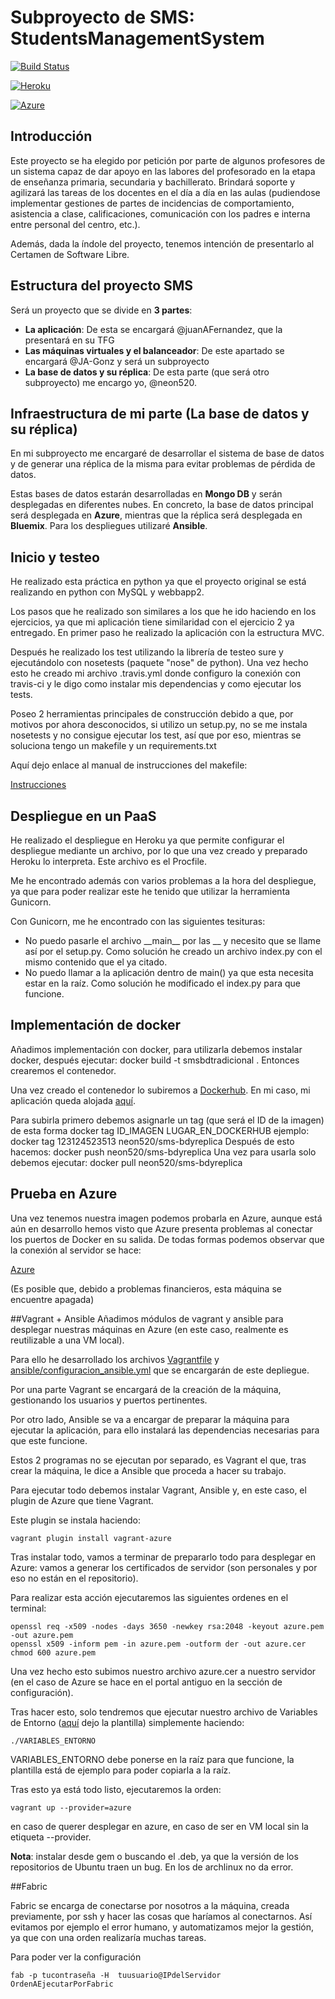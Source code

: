 # Subproyecto de SMS: StudentsManagementSystem

[![Build Status](https://travis-ci.org/neon520/SMS-BDyReplica.svg?branch=master)](https://travis-ci.org/neon520/SMS-BDyReplica)

[![Heroku](https://www.herokucdn.com/deploy/button.png)](https://smsbdtradicional.herokuapp.com/)

[![Azure](http://www.avtex.com/~/media/base/avtex%20public/logos/windows-azure-logo.ashx?la=en)](http://smsbdyreplica.cloudapp.net/)


## Introducción

Este proyecto se ha elegido por petición por parte de algunos profesores de un sistema capaz de dar apoyo en las labores del profesorado en la etapa de enseñanza primaria, secundaria y bachillerato. Brindará soporte y agilizará las tareas de los docentes en el día a día en las aulas (pudiendose implementar gestiones de partes de incidencias de comportamiento, asistencia a clase, calificaciones, comunicación con los padres e interna entre personal del centro, etc.).

Además, dada la índole del proyecto, tenemos intención de presentarlo al Certamen de Software Libre.

## Estructura del proyecto SMS

Será un proyecto que se divide en **3 partes**:
- **La aplicación**:
De esta se encargará @juanAFernandez, que la presentará en su TFG
- **Las máquinas virtuales y el balanceador**:
De este apartado se encargará @JA-Gonz y será un subproyecto
- **La base de datos y su réplica**:
De esta parte (que será otro subproyecto) me encargo yo, @neon520.

## Infraestructura de mi parte (La base de datos y su réplica)

En mi subproyecto me encargaré de desarrollar el sistema de base de datos y de generar una réplica de la misma para evitar problemas de pérdida de datos.

Estas bases de datos estarán desarrolladas en **Mongo DB** y serán desplegadas en diferentes nubes. En concreto, la base de datos principal será desplegada en **Azure**, mientras que la réplica será desplegada en **Bluemix**. Para los despliegues utilizaré **Ansible**.


## Inicio y testeo

He realizado esta práctica en python ya que el proyecto original se está realizando en python con MySQL y webbapp2.

Los pasos que he realizado son similares a los que he ido haciendo en los ejercicios, ya que mi aplicación tiene similaridad con el ejercicio 2 ya entregado. En primer paso he realizado la aplicación con la estructura MVC.

Después he realizado los test utilizando la librería de testeo sure y ejecutándolo con nosetests (paquete "nose" de python). Una vez hecho esto he creado mi archivo .travis.yml donde configuro la conexión con travis-ci y le digo como instalar mis dependencias y como ejecutar los tests.

Poseo 2 herramientas principales de construcción debido a que, por motivos por ahora desconocidos, si utilizo un setup.py, no se me instala nosetests y no consigue ejecutar los test, así que por eso, mientras se soluciona tengo un makefile y un requirements.txt

Aquí dejo enlace al manual de instrucciones del makefile:

[Instrucciones](https://github.com/neon520/SMS-BDyReplica/blob/master/instrucciones.md)

## Despliegue en un PaaS

He realizado el despliegue en Heroku ya que permite configurar el despliegue mediante un archivo, por lo que una vez creado y preparado Heroku lo interpreta. Este archivo es el Procfile.

Me he encontrado además con varios problemas a la hora del despliegue, ya que para poder realizar este he tenido que utilizar la herramienta Gunicorn.

Con Gunicorn, me he encontrado con las siguientes tesituras:
- No puedo pasarle el archivo \_\_main\_\_ por las \_\_ y necesito que se llame así por el setup.py. Como solución he creado un archivo index.py con el mismo contenido que el ya citado.
- No puedo llamar a la aplicación dentro de main() ya que esta necesita estar en la raíz. Como solución he modificado el index.py para que funcione.

## Implementación de docker

Añadimos implementación con docker, para utilizarla debemos instalar docker, después ejecutar:
	docker build -t smsbdtradicional .
Entonces crearemos el contenedor.

Una vez creado el contenedor lo subiremos a [Dockerhub](https://hub.docker.com/). En mi caso, mi aplicación queda alojada [aquí](https://hub.docker.com/r/neon520/sms-bdyreplica/).

Para subirla primero debemos asignarle un tag (que será el ID de la imagen) de esta forma
	docker tag ID_IMAGEN LUGAR_EN_DOCKERHUB
ejemplo:
	docker tag 123124523513 neon520/sms-bdyreplica
Después de esto hacemos:
	docker push neon520/sms-bdyreplica
Una vez  para usarla solo debemos ejecutar:
	docker pull neon520/sms-bdyreplica


## Prueba en Azure
Una vez tenemos nuestra imagen podemos probarla en Azure, aunque está aún en desarrollo hemos visto que Azure presenta problemas al conectar los puertos de Docker en su salida. De todas formas podemos observar que la conexión al servidor se hace:

[Azure](smsbdtradicional-844781u2.cloudapp.net)

(Es posible que, debido a problemas financieros, esta máquina se encuentre apagada)

##Vagrant + Ansible
Añadimos módulos de vagrant y ansible para desplegar nuestras máquinas en Azure (en este caso, realmente es reutilizable a una VM local).

Para ello he desarrollado los archivos [Vagrantfile](https://github.com/neon520/SMS-BDyReplica/blob/master/Vagrantfile) y [ansible/configuracion_ansible.yml](https://github.com/neon520/SMS-BDyReplica/blob/master/ansible/configuracion_ansible.yml) que se encargarán de este depliegue.

Por una parte Vagrant se encargará de la creación de la máquina, gestionando los usuarios y puertos pertinentes.

Por otro lado, Ansible se va a encargar de preparar la máquina para ejecutar la aplicación, para ello instalará las dependencias necesarias para que este funcione.

Estos 2 programas no se ejecutan por separado, es Vagrant el que, tras crear la máquina, le dice a Ansible que proceda a hacer su trabajo.

Para ejecutar todo debemos instalar Vagrant, Ansible y, en este caso, el plugin de Azure que tiene Vagrant.

Este plugin se instala haciendo:

	vagrant plugin install vagrant-azure

Tras instalar todo, vamos a terminar de prepararlo todo para desplegar en Azure: vamos a generar los certificados de servidor (son personales y por eso no están en el repositorio).

Para realizar esta acción ejecutaremos las siguientes ordenes en el terminal:

	openssl req -x509 -nodes -days 3650 -newkey rsa:2048 -keyout azure.pem -out azure.pem
	openssl x509 -inform pem -in azure.pem -outform der -out azure.cer
	chmod 600 azure.pem

Una vez hecho esto subimos nuestro archivo azure.cer a nuestro servidor (en el caso de Azure se hace en el portal antiguo en la sección de configuración).

Tras hacer esto, solo tendremos que ejecutar nuestro archivo de Variables de Entorno ([aquí](https://github.com/neon520/SMS-BDyReplica/blob/master/variables_entorno/VARIABLES_ENTORNO) dejo la plantilla) simplemente haciendo:

	./VARIABLES_ENTORNO

VARIABLES_ENTORNO debe ponerse en la raíz para que funcione, la plantilla está de ejemplo para poder copiarla a la raíz.

Tras esto ya está todo listo, ejecutaremos la orden:

	vagrant up --provider=azure

en caso de querer desplegar en azure, en caso de ser en VM local sin la etiqueta --provider.

**Nota**: instalar desde gem o buscando el .deb, ya que la versión de los repositorios de Ubuntu traen un bug. En los de archlinux no da error.

##Fabric

Fabric se encarga de conectarse por nosotros a la máquina, creada previamente, por ssh y hacer las cosas que haríamos al conectarnos. Así evitamos por ejemplo el error humano, y automatizamos mejor la gestión, ya que con una orden realizaría muchas tareas.

Para poder ver la configuración



 	fab -p tucontraseña -H  tuusuario@IPdelServidor OrdenAEjecutarPorFabric
